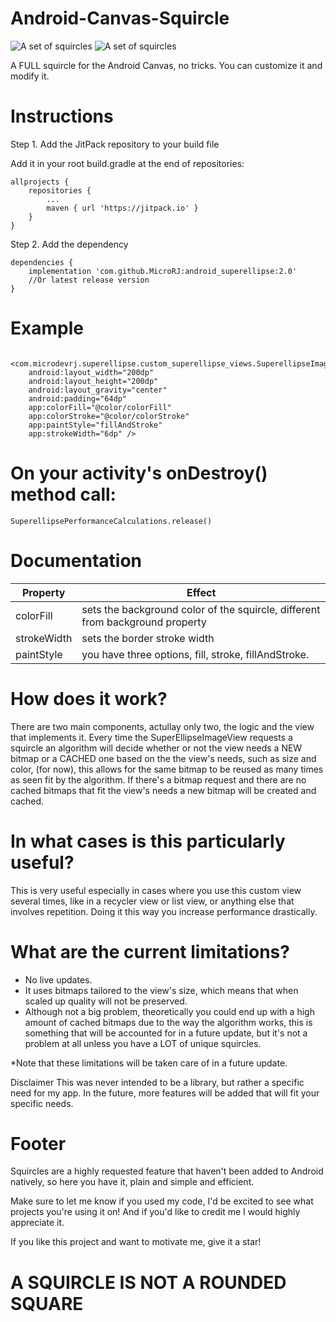 # Android-Canvas-Squircle


![A set of squircles](https://github.com/MicroRJ/Android-Canvas-Squircle/blob/master/s_sample1.png)
![A set of squircles](https://github.com/MicroRJ/Android-Canvas-Squircle/blob/master/s_sample2.png)

A FULL squircle for the Android Canvas, no tricks. You can customize it and modify it. 

# Instructions

Step 1. Add the JitPack repository to your build file

Add it in your root build.gradle at the end of repositories:


	allprojects {
		repositories {			
			...
			maven { url 'https://jitpack.io' }
		}
	}

  
Step 2. Add the dependency


	dependencies {
		implementation 'com.github.MicroRJ:android_superellipse:2.0'
		//Or latest release version
	}



# Example

	 <com.microdevrj.superellipse.custom_superellipse_views.SuperellipseImageView
		android:layout_width="200dp"
		android:layout_height="200dp"
		android:layout_gravity="center"
		android:padding="64dp"
		app:colorFill="@color/colorFill"
		app:colorStroke="@color/colorStroke"
		app:paintStyle="fillAndStroke"
		app:strokeWidth="6dp" />


# On your activity's onDestroy() method call: 

	SuperellipsePerformanceCalculations.release()
	
	
# Documentation


Property    | Effect
------------| -------------
colorFill   | sets the background color of the squircle, different from background property
strokeWidth | sets the border stroke width 
paintStyle  | you have three options, fill, stroke, fillAndStroke. 



# How does it work? 
There are two main components, actullay only two, the logic and the view that implements it. 
Every time the SuperEllipseImageView requests a squircle an algorithm will decide whether or not the view needs a NEW bitmap or a CACHED one based on the the view's needs, such as size and color, (for now), this allows for the same bitmap to be reused as many times as seen fit by the algorithm.
If there's a bitmap request and there are no cached bitmaps that fit the view's needs a new bitmap will be created and cached. 

# In what cases is this particularly useful? 
This is very useful especially in cases where you use this custom view several times, like in a recycler view or list view, or anything else that involves repetition. Doing it this way you increase performance drastically. 

# What are the current limitations? 
* No live updates. 
* It uses bitmaps tailored to the view's size, which means that when scaled up quality will not be preserved. 
* Although not a big problem, theoretically you could end up with a high amount of cached bitmaps due to the way the algorithm works, this is something that will be accounted for in a future update, but it's not a problem at all unless you have a LOT of unique squircles.
 
*Note that these limitations will be taken care of in a future update. 

Disclaimer
This was never intended to be a library, but rather a specific need for my app. In the future, more features will be added that will fit your specific needs. 





# Footer 
Squircles are a highly requested feature that haven't been added to Android natively, so here you have it, plain and simple and efficient. 

Make sure to let me know if you used my code, I'd be excited to see what projects you're using it on!
And if you'd like to credit me I would highly appreciate it. 

If you like this project and want to motivate me, give it a star!

# A SQUIRCLE IS NOT A ROUNDED SQUARE
